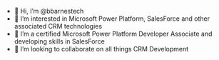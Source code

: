 - 👋 Hi, I’m @bbarnestech
- 👀 I’m interested in Microsoft Power Platform, SalesForce and other associated CRM technologies
- 🌱 I’m a certified Microsoft Power Platform Developer Associate and developing skills in SalesForce
- 💞️ I’m looking to collaborate on all things CRM Development

<!---
bbarnestech/bbarnestech is a ✨ special ✨ repository because its `README.md` (this file) appears on your GitHub profile.
You can click the Preview link to take a look at your changes.
--->
